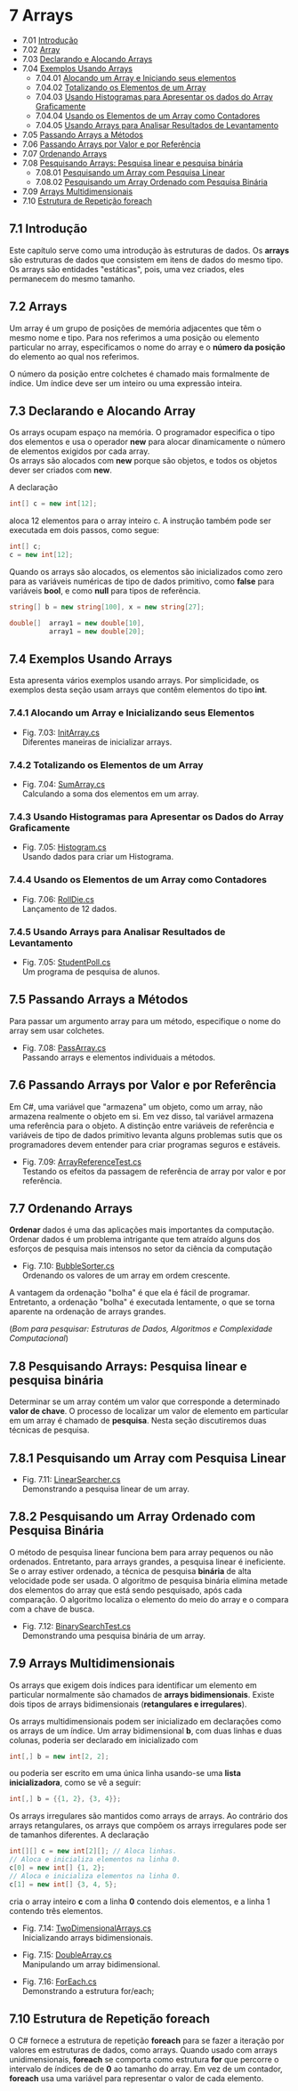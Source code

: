 # 7 Arrays

- 7.01 [Introdução](#71-introdução)
- 7.02 [Array](#72-arrays)
- 7.03 [Declarando e Alocando Arrays](#73-declarando-e-alocando-array)
- 7.04 [Exemplos Usando Arrays](#74-exemplos-usando-arrays)
  - 7.04.01 [Alocando um Array e Iniciando seus elementos](#741-alocando-um-array-e-inicializando-seus-elementos)
  - 7.04.02 [Totalizando os Elementos de um Array](#742-totalizando-os-elementos-de-um-array)
  - 7.04.03 [Usando Histogramas para Apresentar os dados do Array Graficamente](#743-usando-histogramas-para-apresentar-os-dados-do-array-graficamente)
  - 7.04.04 [Usando os Elementos de um Array como Contadores](#744-usando-os-elementos-de-um-array-como-contadores)
  - 7.04.05 [Usando Arrays para Analisar Resultados de Levantamento](#745-usando-arrays-para-analisar-resultados-de-levantamento)
- 7.05 [Passando Arrays a Métodos](#75-passando-arrays-a-métodos)
- 7.06 [Passando Arrays por Valor e por Referência](#76-passando-arrays-por-valor-e-por-referência)
- 7.07 [Ordenando Arrays](#77-ordenando-arrays)
- 7.08 [Pesquisando Arrays: Pesquisa linear e pesquisa binária](#78-pesquisando-arrays-pesquisa-linear-e-pesquisa-binária)
  - 7.08.01 [Pesquisando um Array com Pesquisa Linear](#781-pesquisando-um-array-com-pesquisa-linear)
  - 7.08.02 [Pesquisando um Array Ordenado com Pesquisa Binária](#782-pesquisando-um-array-ordenado-com-pesquisa-binária)
- 7.09 [Arrays Multidimensionais](#79-arrays-multidimensionais)
- 7.10 [Estrutura de Repetição foreach](#710-estrutura-de-repetição-foreach)

## 7.1 Introdução

Este capítulo serve como uma introdução às estruturas de dados.
Os **arrays** são estruturas de dados que consistem em itens de dados do mesmo tipo.
Os arrays são entidades "estáticas", pois, uma vez criados, eles permanecem do mesmo tamanho.

## 7.2 Arrays

Um array é um grupo de posições de memória adjacentes que têm o mesmo nome e tipo.
Para nos referimos a uma posição ou elemento particular no array,
especificamos o nome do array e o **número da posição** do elemento ao qual nos referimos.

O número da posição entre colchetes é chamado  mais formalmente de índice.
Um índice deve ser um inteiro ou uma expressão inteira.

## 7.3 Declarando e Alocando Array

Os arrays ocupam espaço na memória. O programador especifica o tipo dos elementos
e usa o operador **new** para alocar dinamicamente o número de elementos exigidos por cada array.\
Os arrays são alocados com **new** porque são objetos, e todos os objetos dever ser criados com **new**.

A declaração

```csharp
int[] c = new int[12];
```

aloca 12 elementos para o array inteiro c.
A instrução também pode ser executada em dois passos, como segue:

```csharp
int[] c;
c = new int[12];
```

Quando os arrays são alocados, os elementos são inicializados como zero para
as variáveis numéricas de tipo de dados primitivo, como **false** para
variáveis **bool**, e como **null** para tipos de referência.

```csharp
string[] b = new string[100], x = new string[27];

double[]  array1 = new double[10],
          array1 = new double[20];
```

## 7.4 Exemplos Usando Arrays

Esta apresenta vários exemplos usando arrays.
Por simplicidade, os exemplos desta seção usam arrays que contêm elementos do tipo **int**.

### 7.4.1 Alocando um Array e Inicializando seus Elementos

- Fig. 7.03: [InitArray.cs](./Fig-7.03%20-%20InitArray.cs)\
Diferentes maneiras de inicializar arrays.

### 7.4.2 Totalizando os Elementos de um Array

- Fig. 7.04: [SumArray.cs](./Fig-7.04%20-%20SumArray.cs)\
Calculando a soma dos elementos em um array.

### 7.4.3 Usando Histogramas para Apresentar os Dados do Array Graficamente

- Fig. 7.05: [Histogram.cs](./Fig-7.05%20-%20Histogram.cs)\
Usando dados para criar um Histograma.

### 7.4.4 Usando os Elementos de um Array como Contadores

- Fig. 7.06: [RollDie.cs](./Fig-7.06%20-%20RollDie.cs)\
Lançamento de 12 dados.

### 7.4.5 Usando Arrays para Analisar Resultados de Levantamento

- Fig. 7.05: [StudentPoll.cs](./Fig-7.05%20-%20StudentPoll.cs)\
Um programa de pesquisa de alunos.

## 7.5 Passando Arrays a Métodos

Para passar um argumento array para um método, especifique o nome do array sem usar colchetes.

- Fig. 7.08: [PassArray.cs](./Fig-7.08%20-%20PassArray.cs)\
Passando arrays e elementos individuais a métodos.

## 7.6 Passando Arrays por Valor e por Referência

Em C#, uma variável que "armazena" um objeto, como um array, não armazena realmente o objeto em si.
Em vez disso, tal variável armazena uma referência para o objeto.
A distinção entre variáveis de referência e variáveis de tipo de dados primitivo levanta alguns problemas sutis
que os programadores devem entender para criar programas seguros e estáveis.

- Fig. 7.09: [ArrayReferenceTest.cs](./Fig-7.09%20-%20ArrayReferenceTest.cs)\
Testando os efeitos da passagem de referência de array por valor e por referência.

## 7.7 Ordenando Arrays

**Ordenar** dados é uma das aplicações mais importantes da computação.
Ordenar dados é um problema intrigante que tem atraído alguns dos esforços
de pesquisa mais intensos no setor da ciência da computação

- Fig. 7.10: [BubbleSorter.cs](./Fig-7.10%20-%20BubbleSorter.cs)\
Ordenando os valores de um array em ordem crescente.

A vantagem da ordenação "bolha" é que ela é fácil de programar. Entretanto, a ordenação "bolha" é executada
lentamente, o que se torna aparente na ordenação de arrays grandes.

(*Bom para pesquisar: Estruturas de Dados, Algoritmos e Complexidade Computacional*)

## 7.8 Pesquisando Arrays: Pesquisa linear e pesquisa binária

Determinar se um array contém um valor que corresponde a determinado **valor de chave**.
O processo de localizar um valor de elemento em particular em um array é chamado de **pesquisa**.
Nesta seção discutiremos duas técnicas de pesquisa.

## 7.8.1 Pesquisando um Array com Pesquisa Linear

- Fig. 7.11: [LinearSearcher.cs](./Fig-7.11%20-%20LinearSearcher.cs)\
Demonstrando a pesquisa linear de um array.

## 7.8.2 Pesquisando um Array Ordenado com Pesquisa Binária

O método de pesquisa linear funciona bem para array pequenos ou não ordenados.
Entretanto, para arrays grandes, a pesquisa linear é ineficiente.
Se o array estiver ordenado, a técnica de pesquisa **binária** de alta velocidade pode ser usada.
O algoritmo de pesquisa binária elimina metade dos elementos do array que está sendo pesquisado, após cada comparação.
O algoritmo localiza o elemento do meio do array e o compara com a chave de busca.

- Fig. 7.12: [BinarySearchTest.cs](./Fig-7.12%20-%20BinarySearchTest.cs)\
Demonstrando uma pesquisa binária de um array.

## 7.9 Arrays Multidimensionais

Os arrays que exigem dois índices para identificar um elemento em particular normalmente são chamados de **arrays bidimensionais**.
Existe dois tipos de arrays bidimensionais (**retangulares e irregulares**).

Os arrays multidimensionais podem ser inicializado em declarações como os arrays de um índice.
Um array bidimensional **b**, com duas linhas e duas colunas, poderia ser declarado em inicializado com

```csharp
int[,] b = new int[2, 2];
```

ou poderia ser escrito em uma única linha usando-se uma **lista inicializadora**, como se vê a seguir:

```csharp
int[,] b = {{1, 2}, {3, 4}};
```

Os arrays irregulares são mantidos como arrays de arrays. Ao contrário dos arrays retangulares, os arrays
que compõem os arrays irregulares pode ser de tamanhos diferentes. A declaração

```csharp
int[][] c = new int[2][]; // Aloca linhas.
// Aloca e inicializa elementos na linha 0.
c[0] = new int[] {1, 2};
// Aloca e inicializa elementos na linha 0.
c[1] = new int[] {3, 4, 5};
```

cria o array inteiro **c** com a linha **0** contendo dois elementos, e a linha 1 contendo três elementos.

- Fig. 7.14: [TwoDimensionalArrays.cs](./Fig-7.14%20-%20TwoDimensionalArrays.cs)\
Inicializando arrays bidimensionais.

- Fig. 7.15: [DoubleArray.cs](./Fig-7.15%20-%20DoubleArray.cs)\
Manipulando um array bidimensional.

- Fig. 7.16: [ForEach.cs](./Fig-7.16%20-%20ForEach.cs)\
Demonstrando a estrutura for/each;

## 7.10 Estrutura de Repetição foreach

O C# fornece a estrutura de repetição **foreach** para se fazer a iteração por valores em estruturas de dados, como arrays.
Quando usado com arrays unidimensionais, **foreach** se comporta como estrutura **for** que percorre o intervalo de índices de de **0** ao
tamanho do array. Em vez de um contador, **foreach** usa uma variável para representar o valor de cada elemento.
